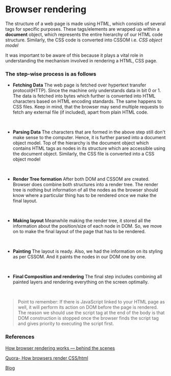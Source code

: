 # Browser rendering

The structure of a web page is made using _HTML_, which consists of several tags for specific purposes. These tags/elements are wrapped up within a **document** object, which represents the entire hierarchy of our HTML code structure.
Similarly, the CSS code is converted into CSSOM i.e. _CSS object model_

It was important to be aware of this because it plays a vital role in understanding the mechanism involved in rendering a HTML, CSS page.

### The step-wise process is as follows

- **Fetching Data**
The web page is fetched over hypertext transfer protocol(HTTP). Since the machine only understands data in bit 0 or 1. The data is fetched into bytes which further is converted into HTML characters based on HTML encoding standards. The same happens to CSS files. Keep in mind, that the browser may send multiple requests to fetch any external file (if included), apart from plain HTML code.
<br>

- **Parsing Data**
The characters that are formed in the above step still don't make sense to the computer. Hence, it is further parsed into a document object model. Top of the hierarchy is the document object which contains HTML tags as nodes in its structure which are accessible using the document object. Similarly, the CSS file is converted into a CSS object model
<br>

- **Render Tree formation**
After both DOM and CSSOM are created. Browser does combine both structures into a render tree. The render tree is nothing but information of all the nodes as the browser should know where a particular thing has to be rendered once we make the final layout.
<br>

- **Making layout**
Meanwhile making the render tree, it stored all the information about the position/size of each node in DOM. So, we move on to make the final layout of the page that has to be rendered.
<br>

- **Painting**
The layout is ready. Also, we had the information on its styling as per CSSOM. And it paints the nodes in our DOM one by one.
<br>

- **Final Composition and rendering**
The final step includes combining all painted layers and rendering everything on the screen optimally.
<br>

> Point to remember: If there is JavaScript linked to your HTML page as well, it will perform its action on DOM before the page is rendered. The reason we should use the script tag at the end of the body is that DOM construction is stopped once the browser finds the script tag and gives priority to executing the script first.

### References

[How browser rendering works — behind the scenes](https://blog.logrocket.com/how-browser-rendering-works-behind-scenes/)

[Quora- How browsers render CSS/html](https://www.quora.com/How-do-browsers-render-HTML-CSS)

[Blog](https://starkie.dev/blog/how-a-browser-renders-a-web-page)
